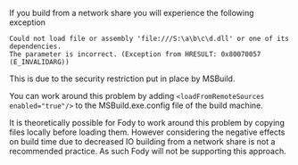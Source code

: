 If you build from a network share you will experience the following exception

    Could not load file or assembly 'file:///S:\a\b\c\d.dll' or one of its dependencies. 
    The parameter is incorrect. (Exception from HRESULT: 0x80070057 (E_INVALIDARG))

This is due to the security restriction put in place by MSBuild.

You can work around this problem by adding `<loadFromRemoteSources enabled="true"/>` to the MSBuild.exe.config file of the build machine.

It is theoretically possible for Fody to work around this problem by copying files locally before loading them. However considering the negative effects on build time due to decreased IO building from a network share is not a recommended practice. As such Fody will not be supporting this approach.